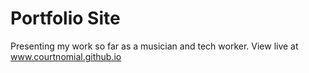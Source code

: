# Portfolio Site

Presenting my work so far as a musician and tech worker.
View live at www.courtnomial.github.io
